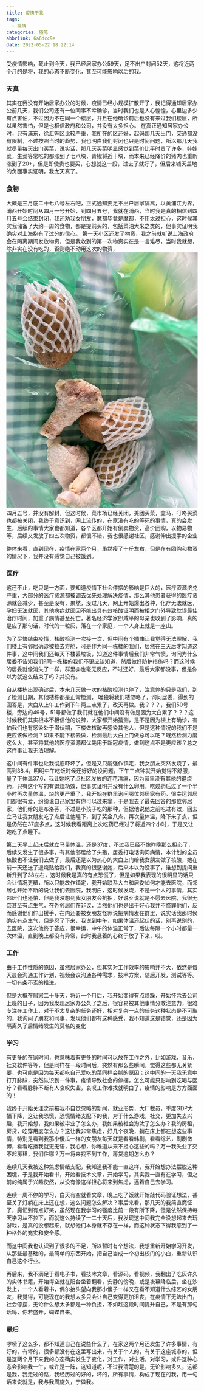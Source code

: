 ```yaml
---
title: 疫情于我
tags:
  - 疫情
categories: 随笔
abbrlink: 6a6dcc9e
date: 2022-05-22 18:22:14
---
```


受疫情影响，截止到今天，我已经居家办公59天，足不出户封闭52天，这将近两个月的是将，我的心态不断变化，甚至可能影响以后的我。

### 天真
其实在我没有开始居家办公的时候，疫情已经小规模扩散开了，我记得通知居家办公前几天，我们公司还有一位同事不幸确诊，当时我们也是人心惶惶，心里边多少有点害怕，不过因为不在同一个楼层，并且在他确诊前后也没有来过我们楼层，所以虽然害怕，但是也相信政府和公司，并没有太多担心。
在真正通知居家办公时，只有浦东，徐汇等区比较严重，我所在的区还好，起码那几天出门，交通都没有限制，不过按照当时的趋势，我也明白我们封闭也只是时间问题，所以那几天我就尽量每天出门买菜，说实话，那几天买菜明显感觉到菜价比平时贵了许多，娃娃菜，生菜等常吃的都涨到了七八块，青椒将近十块，而本来已经降价的猪肉也重新涨到了20+，但是即使贵也要买，心想就这一段，过去了就好了，但后来铺天盖地的负面事实证明，我太天真了。

### 食物
大概是三月底二十七八号左右吧，正式通知要足不出户居家隔离，以黄浦江为界，浦西开始时间从四月一号开始，到四月五号，我就在浦西，当时我是真的相信到四月五号会结束封闭，我还劝我女朋友，魔都毕竟是魔都，不用太过担心，这时候其实我储备了大约一周的食物，都是提前买的，包括菜油大米之类的，但事实证明我确实对上海抱有了过分的信心。
第一天小区还发了物资，我之前就听说上海政府会在隔离期间发放物资，但是我收到的第一次物资实在是一言难尽，当时我就想，除非实在没有吃的，否则绝不动用这次的物资，
![第一次物资](https://raw.githubusercontent.com/Lazyloadingg/img-blog/master/img/202205221649723.jpg)
四月五号，并没有解封，但这时候，菜市场已经关闭，美团买菜，盒马，叮咚买菜也都被关闭，我终于意识到，网上流传的，在家没有吃的等死的事情，真的会发生，后续的事情大家也都知道，各个区都开始有倒卖物资，高价团购，以物易物等，后续又发放了四五次物资，都很不错，我也很感谢社区，感谢伸出援手的企业

整体来看，直到现在，疫情在家两个月，虽然瘦了十斤左右，但是在有团购和物资的情况下，我并没有感觉自己被饿到。

### 医疗

这还不止，吃只是一方面，要知道疫情下社会停摆的影响是巨大的，医疗资源挤兑严重，大部分的医疗资源都被调去优先处理解决疫情，那么其他患者获得的医疗资源就会减少，甚至是没有，果然，没过几天，网上开始爆出各种，化疗无法就医，孕妇无法就医，其他病症就医因不能出具有效核酸证明而被拒之门外导致耽误最佳治疗时间，加重了病情甚至死亡，著名经济学家郎咸平的母亲也收到了影响，真的是应了那句话，时代的一粒灰，落在一个家庭，一个人身上就是一座山。

为了尽快结束疫情，核酸检测一次接一次，但中间有个插曲让我觉得无法理解，我们楼上有邻居确诊被拉去方舱，可是作为同一栋楼的我们，居然在三天后才知道这件事，这中间我们还每天下楼丢垃圾，知道这件事情后我们非常气愤，询问为什么居委不告知我们?同一栋楼的我们不更应该知道，然后做好防护措施吗？而这时候的居委就像消失了一样，群里@也毫无反应，不过还好，最后大家都没事，但是你以为就这么结束了吗？并没有。

自从楼栋出现确诊后，本来几天做一次的核酸检测也停了，注意停的只是我们，到了检测日期，其他楼栋都是正常检测， 唯独将我们楼忽略了，询问居委，得到的回答是，大白从上午工作到下午两三点累了，改天再做。我？？？，我们50号楼，旁边的49号，51号都做了我们就在他们中间没有做是因为大白累了？？？这时候我们其实根本不相信他的说辞，大家都开始猜测，是不是因为楼上有确诊，害怕我们也有感染处于潜伏期，下楼做核酸再感染其他人，但是这种情况的我们不是更应该做检测？如果不能下楼去做，检测最后大白上门做总可以吧？既然检测力度这么大，甚至将其他的医疗资源都优先用于新冠疫情，做到这点不是更应该？总之这件事让我无法理解。

这中间有件事也让我彻底吓坏了，但是又只能强作镇定，我女朋友突然发烧了，最高到38.4，明明中午吃饭时候还好好的没问题，下午三点钟就开始觉得不舒服，量了下体温37.6，我让她吃了点社区发放的连花清瘟，因为家里没有其他的退烧药，只有这个写的有退烧功效，但事实证明并没有什么卵用，吃过药后过了一个半小时再次量体温，烧的更严重了，我开始在群里询问哪位邻居家有药，很幸运邻居们都很有爱，纷纷说自己家里有你可以过来拿，于是我去了最先回答的那位邻居家，他们给的是布洛芬，不过是小孩子吃的那种，但据他说他之前吃过有效，回去立马让我女朋友吃了点后让他睡下，到了奖金八点，再次量体温，降下来了点，但是仍然在37度多点，这时候我看距离上次吃药已经过了将近四个小时，于是又让她吃了点睡下。

第二天早上起床后就立马量体温，还是37度，不过我已经不像昨晚那么担心了，后续又发生了很多事，有其他邻居给了头孢，居委打电话询问病情，本计划的全员核酸也不让我们去做了，最后还是以为热心的大白上门给我女朋友做了核酸，她在前一天还送了退烧贴给我们，我真的很感谢她，后来本以为没事了，谁想到提问重新升到了38左右，这时候我是真的有点恐慌了，但是如果我表现的很明显的话只会让情况更糟，所以只能故作镇定，我开始联系大白和居委如何才能去医院，而邻居也开始不断的说让我们去医院，我明白，这时候发烧，不是一个人的事情，其实邻居们也还怕，但是我没想到我女朋友会抗拒，好说歹说就是不愿去医院，我很无奈甚至有点生气，在外邻居们在非议，当然他们也是出于好心我并不怪罪他们，反而感谢他们伸出援手，在内还要被女朋友怪罪说把病情发在群里，说实话我那时候确实有点生气，但是忍了下来，我说到中午，如果体温还起伏的话，别再说别的，去医院，这次他终于答应，很幸运，中午的体温正常了，后边每隔一个小时都量一次体温，直到晚上都没有异常，此时我悬着的心终于放了下来，哎。

### 工作
由于工作性质的原因，虽然居家办公，但其实对工作效率的影响并不大，依然是每天晨会沟通工作计划，视频会议沟通各种需求，技术方案，随后开发，测试等等。一切有条不紊的推进。

但是大概在居家二十多天，将近一个月后，我开始变得有点烦躁，开始怀念去公司上班的日子，因为我发现居家办公久了之后，很容易被其他事情分散注意力，很难专注在工作上，对于不太复杂的任务还好，相对复杂一点的任务这种状态是不可取的，我询问了朋友和同事，发现他们都有这种感受，我不知道这是错觉，还是因为隔离久了后情绪发生的莫名的变化

### 学习
有更多的在家时间，也意味着有更多的时间可以放在工作之外，比如游戏，音乐，社交软件等等，但是同样在一段时间后，突然有那么些瞬间，觉得这些都无关紧要，也可能是因为每天都吃自己爱吃的菜同样会腻的原因；这中间的一天我无意中打开脉脉，突然认识到一件事，疫情导致社会的停摆，怎么可能只影响到吃喝与医疗？看看脉脉不断有人哀叹失业，哀叹工作难找就明白了，疫情的影响是方方面面的！

我终于开始关注之前被我不自觉忽略的新闻，就业形势，大厂裁员，季度GDP大幅下降，这让我恐慌，恐慌情绪支配下的我，对于什么游戏，社交，更加失去兴趣，我开始想，我如果被毕业了怎么办，我如果被社会淘汰了怎么办？我的房租，房贷，吃穿用度怎么办？这让我非常焦虑，好几个夜晚，躺在床上都在想这些事情，特别是看到我那小傻瓜一样的女朋友每天就是看看韩剧，看看综艺，刷刷微博，看看吃播我就更无语，我心想，你难道从来不担心这些的吗？万一我失业了交不起房租，我们住哪？万一将来找不到工作，房贷逾期怎么办？

连续几天我被这种焦虑情绪支配，我知道我不能一直这样，我开始想办法摆脱这种困境，于是我开始看书，开始看技术文章，开始学习，其实我一直有在学习，但之前的纯属于兴趣使然，从没有像这样担心将来到焦虑，逼着自己去学习。

连续一周不停的学习，白天有空就看文章，晚上吃了饭就开始敲代码验证想法，甚至关了灯躺在床上还在想，这么问题怎么解决？事后来看，那几天的我简直魔怔了，魔怔到有点好笑，虽然现在我学习的强度比前一段有所下降，但是依然保持每天学习从不拉下，而就这么持续了一二十天后，我发现这中间我完全没想起来去玩游戏，是真的没想起来，就想他们本身就不存在一样，而这种状态下得我感到了一种格外的充实和安全感。

而这中间我也认识到了很多的不足，所以暂时有个想法，我想重新开始学习开发，从那些最基础的，最简单的东西开始，把自己当成一个初出校门的小白，重新认识自己这个行业。

再后来，我不满足于看电子书，看技术文章，看源码，看视频，我翻出了吃灰许久的实体书籍，开始得空就在阳台坐着翻看，安静的傍晚，或是夜幕降临后，坐在沙发上，一个人看着书，偶尔抬头望向我那小傻子一样又在看不知道什么综艺的女朋友，我觉得，可能现在的我想太多只会让自己变得更加沮丧，在疫情下无法出门，社会停摆，无论什么想太多都是一种负担，不如趁这段时间提升自己，不是有那句话吗，你若盛开，蝴蝶自来。

### 最后
啰嗦了这么多，都不知道自己在说些什么了，在家这两个月还发生了许多事情，有好的，有坏的，很多都没有在这里写出来，有关于个人的，有关于这座城市的，但是这两个月下来我的心态确实发生了变化，对工作，对生活，对学习，或许这种心态会影响我一生，或许是一阵，这知道呢，不过我清楚的是，无论影响多久，这都是我，我走过的路，我经历过的好的，坏的，所有事情，构成了现在的我，用一句话来说就是，我与我周旋久，宁做我。



